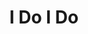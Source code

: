 --- 
title: "I Do I Do"
publishdate: "2019-5-10T16:48:46+02:00"
src: "https://365manga.net/manga/i-do-i-do"
image: "https://data.365manga.net/images/thumbnails/19379-i-do-i-do.jpg"
description: "Mun Su is a strong girl with a weak heart. Wanting to pay off the debt of her uncle, she is going to work for the creditor. To her surprise, the guy she beaten up outside is...!!! (You can guess where this is going.)"
---